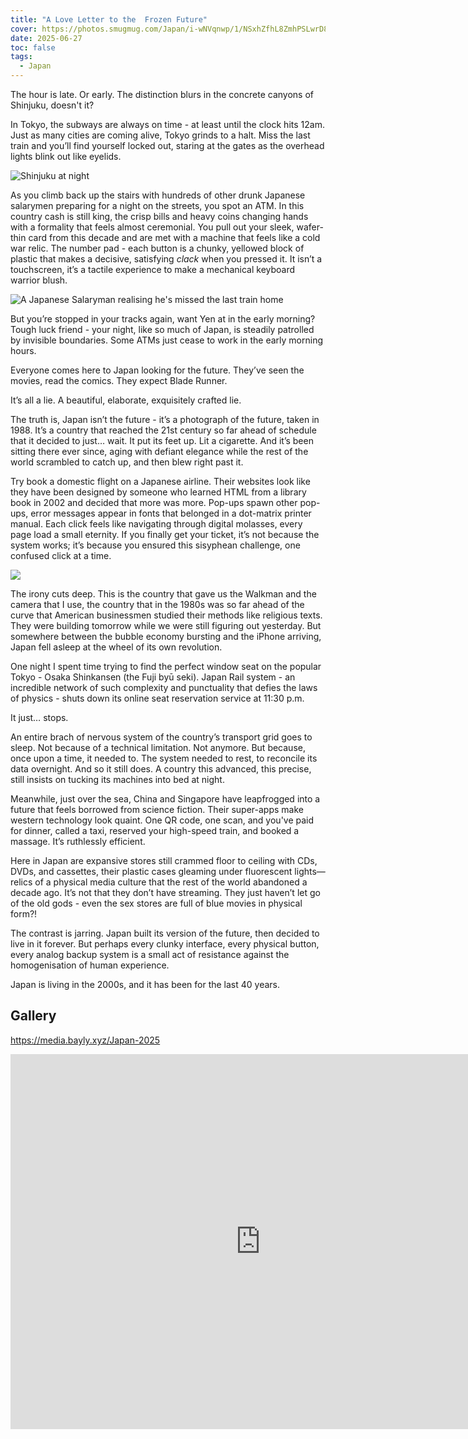 ```yaml
---
title: "A Love Letter to the  Frozen Future"
cover: https://photos.smugmug.com/Japan/i-wNVqnwp/1/NSxhZfhL8ZmhPSLwrD8F9Mv6GLNNs3TJxqX8w57cn/X4/DSC00531-X4.jpg
date: 2025-06-27
toc: false
tags:
  - Japan
---
```


The hour is late. Or early. The distinction blurs in the concrete canyons of Shinjuku, doesn't it?

In Tokyo, the subways are always on time - at least until the clock hits 12am. Just as many cities are coming alive, Tokyo grinds to a halt. Miss the last train and you’ll find yourself locked out, staring at the gates as the overhead lights blink out like eyelids.

![Shinjuku at night](https://photos.smugmug.com/Japan/i-TSdgRqG/0/NhG4Z5VpVjqVGbXdX6LSLHNkWtjD56n9dt3FN5pkr/X4/DSC00535-X4.jpg)

As you climb back up the stairs with hundreds of other drunk Japanese salarymen preparing for a night on the streets, you spot an ATM. In this country cash is still king, the crisp bills and heavy coins changing hands with a formality that feels almost ceremonial. You pull out your sleek, wafer-thin card from this decade and are met with a machine that feels like a cold war relic. The number pad - each button is a chunky, yellowed block of plastic that makes a decisive, satisfying _clack_ when you pressed it. It isn’t a touchscreen, it’s a tactile experience to make a mechanical keyboard warrior blush.

![A Japanese Salaryman realising he's missed the last train home](https://photos.smugmug.com/Japan-2025/i-FMrq4tM/1/NZR5njj933qBTnzbSvsfkkvgv6NPSRvx9vP9jKhmX/X3/DSC04007-X3.jpg)

But you’re stopped in your tracks again, want Yen at in the early morning? Tough luck friend - your night, like so much of Japan, is steadily patrolled by invisible boundaries. Some ATMs just cease to work in the early morning hours.

Everyone comes here to Japan looking for the future. They’ve seen the movies, read the comics. They expect Blade Runner.

It’s all a lie. A beautiful, elaborate, exquisitely crafted lie.

The truth is, Japan isn’t the future - it’s a photograph of the future, taken in 1988. It’s a country that reached the 21st century so far ahead of schedule that it decided to just… wait. It put its feet up. Lit a cigarette. And it’s been sitting there ever since, aging with defiant elegance while the rest of the world scrambled to catch up, and then blew right past it.

Try book a domestic flight on a Japanese airline. Their websites look like they have been designed by someone who learned HTML from a library book in 2002 and decided that more was more. Pop-ups spawn other pop-ups, error messages appear in fonts that belonged in a dot-matrix printer manual. Each click feels like navigating through digital molasses, every page load a small eternity. If you finally get your ticket, it’s not because the system works; it’s because you ensured this sisyphean challenge, one confused click at a time.

![](https://photos.smugmug.com/Japan/i-2DTtmVj/0/NF97bc5MQhxfkNQch6PV2HwwTg6CpsGbZBPTBRDkb/X4/DSC00534-X4.jpg)

The irony cuts deep. This is the country that gave us the Walkman and the camera that I use, the country that in the 1980s was so far ahead of the curve that American businessmen studied their methods like religious texts. They were building tomorrow while we were still figuring out yesterday. But somewhere between the bubble economy bursting and the iPhone arriving, Japan fell asleep at the wheel of its own revolution.

One night I spent time trying to find the perfect window seat on the popular Tokyo - Osaka Shinkansen (the Fuji byū seki). Japan Rail system - an incredible network of such complexity and punctuality that defies the laws of physics - shuts down its online seat reservation service at 11:30 p.m.

It just… stops.

An entire brach of nervous system of the country’s transport grid goes to sleep. Not because of a technical limitation. Not anymore. But because, once upon a time, it needed to. The system needed to rest, to reconcile its data overnight. And so it still does. A country this advanced, this precise, still insists on tucking its machines into bed at night.

Meanwhile, just over the sea, China and Singapore have leapfrogged into a future that feels borrowed from science fiction. Their super-apps make western technology look quaint. One QR code, one scan, and you've paid for dinner, called a taxi, reserved your high-speed train, and booked a massage. It’s ruthlessly efficient.

Here in Japan are expansive stores still crammed floor to ceiling with CDs, DVDs, and cassettes, their plastic cases gleaming under fluorescent lights—relics of a physical media culture that the rest of the world abandoned a decade ago. It’s not that they don’t have streaming. They just haven’t let go of the old gods - even the sex stores are full of blue movies in physical form?!

The contrast is jarring. Japan built its version of the future, then decided to live in it forever. But perhaps every clunky interface, every physical button, every analog backup system is a small act of resistance against the homogenisation of human experience.

Japan is living in the 2000s, and it has been for the last 40 years.

## Gallery

https://media.bayly.xyz/Japan-2025

<iframe src="https://media.bayly.xyz/frame/slideshow?key=FhPzsB&speed=3&transition=fade&autoStart=1&captions=0&navigation=0&playButton=0&randomize=0&transitionSpeed=2" width="800" height="600" frameborder="no" scrolling="no"></iframe>

